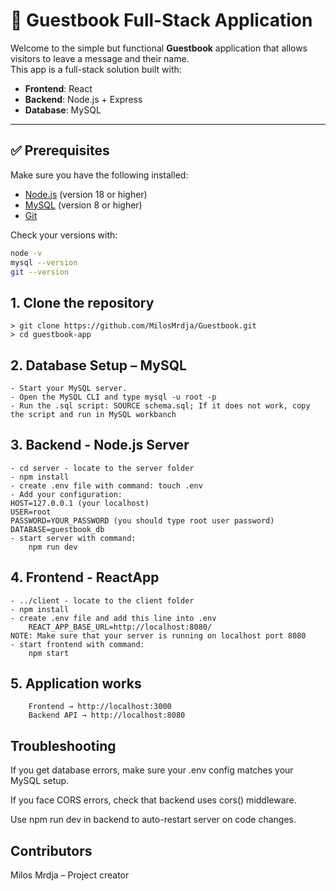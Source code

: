 # 📖 Guestbook Full-Stack Application

Welcome to the simple but functional **Guestbook** application that allows visitors to leave a message and their name.  
This app is a full-stack solution built with:

- **Frontend**: React
- **Backend**: Node.js + Express
- **Database**: MySQL

---

## ✅ Prerequisites

Make sure you have the following installed:

- [Node.js](https://nodejs.org/) (version 18 or higher)
- [MySQL](https://dev.mysql.com/) (version 8 or higher)
- [Git](https://git-scm.com/)

Check your versions with:

```bash
node -v
mysql --version
git --version
```

## 1. Clone the repository

```
> git clone https://github.com/MilosMrdja/Guestbook.git
> cd guestbook-app
```

## 2. Database Setup – MySQL

```
- Start your MySQL server.
- Open the MySQL CLI and type mysql -u root -p
- Run the .sql script: SOURCE schema.sql; If it does not work, copy the script and run in MySQL workbanch
```


## 3. Backend - Node.js Server
```
- cd server - locate to the server folder
- npm install
- create .env file with command: touch .env
- Add your configuration:
HOST=127.0.0.1 (your localhost)
USER=root
PASSWORD=YOUR_PASSWORD (you should type root user password)
DATABASE=guestbook_db
- start server with command:
    npm run dev
```


## 4. Frontend - ReactApp
```
- ../client - locate to the client folder
- npm install
- create .env file and add this line into .env
    REACT_APP_BASE_URL=http://localhost:8080/
NOTE: Make sure that your server is running on localhost port 8080
- start frontend with command:
    npm start
```


## 5. Application works
```
    Frontend → http://localhost:3000
    Backend API → http://localhost:8080
```

## Troubleshooting

If you get database errors, make sure your .env config matches your MySQL setup.

If you face CORS errors, check that backend uses cors() middleware.

Use npm run dev in backend to auto-restart server on code changes.

## Contributors

Milos Mrdja – Project creator
